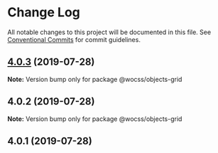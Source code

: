 # Change Log

All notable changes to this project will be documented in this file.
See [Conventional Commits](https://conventionalcommits.org) for commit guidelines.

## [4.0.3](https://github.com/wocss/wocss/compare/@wocss/objects-grid@4.0.2...@wocss/objects-grid@4.0.3) (2019-07-28)

**Note:** Version bump only for package @wocss/objects-grid





## 4.0.2 (2019-07-28)

**Note:** Version bump only for package @wocss/objects-grid





<a name="4.0.1"></a>
## 4.0.1 (2019-07-28)
